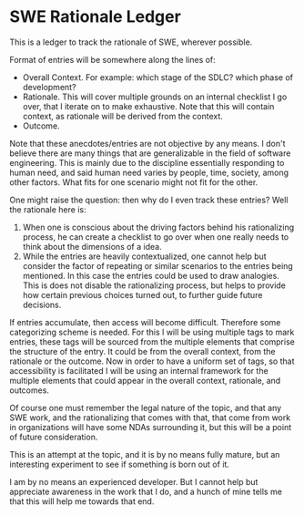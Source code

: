 # SWE Rationale Ledger
This is a ledger to track the rationale of SWE, wherever possible.

Format of entries will be somewhere along the lines of:
* Overall Context. For example: which stage of the SDLC? which phase of development?  
* Rationale. This will cover multiple grounds on an internal checklist I go over, that I iterate on to make exhaustive. Note that this will contain context, as rationale will be derived from the context.  
* Outcome.  

Note that these anecdotes/entries are not objective by any means. I don't believe there are many things that are generalizable in the field of software engineering. This is mainly due to the discipline essentially responding to human need, and said human need varies by people, time, society, among other factors. What fits for one scenario might not fit for the other.

One might raise the question: then why do I even track these entries? Well the rationale here is:
1. When one is conscious about the driving factors behind his rationalizing process, he can create a checklist to go over when one really needs to think about the dimensions of a idea.
2. While the entries are heavily contextualized, one cannot help but consider the factor of repeating or similar scenarios to the entries being mentioned. In this case the entries could be used to draw analogies. This is does not disable the rationalizing process, but helps to provide how certain previous choices turned out, to further guide future decisions.

If entries accumulate, then access will become difficult. Therefore some categorizing scheme is needed. For this I will be using multiple tags to mark entries, these tags will be sourced from the multiple elements that comprise the structure of the entry. It could be from the overall context, from the rationale or the outcome. Now in order to have a uniform set of tags, so that accessibility is facilitated I will be using an internal framework for the multiple elements that could appear in the overall context, rationale, and outcomes.

Of course one must remember the legal nature of the topic, and that any SWE work, and the rationalizing that comes with that, that come from work in organizations will have some NDAs surrounding it, but this will be a point of future consideration.

This is an attempt at the topic, and it is by no means fully mature, but an interesting experiment to see if something is born out of it.

I am by no means an experienced developer. But I cannot help but appreciate awareness in the work that I do, and a hunch of mine tells me that this will help me towards that end.
